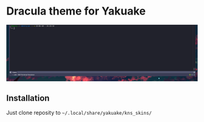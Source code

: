 # Dracula theme for Yakuake

![Screenshot](screenshot.png "Yakuake screenshot")

## Installation
Just clone reposity to `~/.local/share/yakuake/kns_skins/`